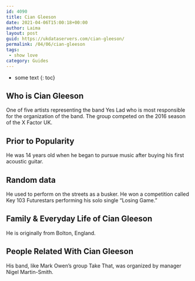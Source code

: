```yaml
---
id: 4090
title: Cian Gleeson
date: 2021-04-06T15:00:18+00:00
author: Laima
layout: post
guid: https://ukdataservers.com/cian-gleeson/
permalink: /04/06/cian-gleeson
tags:
 - show love
category: Guides
---
```


* some text
{: toc}


## Who is Cian Gleeson
                  
                  
                  
One of five artists representing the band Yes Lad who is most responsible for the organization of the band. The group competed on the 2016 season of the X Factor UK.
                  
              
            
              
            
                
                
                
## Prior to Popularity
                  
                  
                  
He was 14 years old when he began to pursue music after buying his first acoustic guitar.
                  
              
            
              
            
                
                
                
## Random data
                  
                  
                  
He used to perform on the streets as a busker. He won a competition called Key 103 Futurestars performing his solo single &#8220;Losing Game.&#8221;
                  
              
            
              
            
                
                
                
## Family & Everyday Life of Cian Gleeson
                  
                  
                  
He is originally from Bolton, England.
                  
              
            
              
            
                
                
                
## People Related With Cian Gleeson
                  
                  
                  
His band, like Mark Owen&#8217;s group Take That, was organized by manager Nigel Martin-Smith.
                  
              
            
              
            
                
              
            
              
              
            
            
              
            
          
          
          
